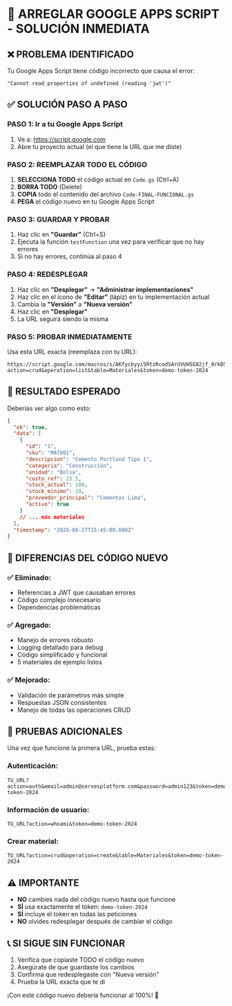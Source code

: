 # 🚨 ARREGLAR GOOGLE APPS SCRIPT - SOLUCIÓN INMEDIATA

## ❌ PROBLEMA IDENTIFICADO
Tu Google Apps Script tiene código incorrecto que causa el error:
```
"Cannot read properties of undefined (reading 'jwt')"
```

## ✅ SOLUCIÓN PASO A PASO

### PASO 1: Ir a tu Google Apps Script
1. Ve a: https://script.google.com
2. Abre tu proyecto actual (el que tiene la URL que me diste)

### PASO 2: REEMPLAZAR TODO EL CÓDIGO
1. **SELECCIONA TODO** el código actual en `Code.gs` (Ctrl+A)
2. **BORRA TODO** (Delete)
3. **COPIA** todo el contenido del archivo `Code-FINAL-FUNCIONAL.gs`
4. **PEGA** el código nuevo en tu Google Apps Script

### PASO 3: GUARDAR Y PROBAR
1. Haz clic en **"Guardar"** (Ctrl+S)
2. Ejecuta la función `testFunction` una vez para verificar que no hay errores
3. Si no hay errores, continúa al paso 4

### PASO 4: REDESPLEGAR
1. Haz clic en **"Desplegar"** → **"Administrar implementaciones"**
2. Haz clic en el ícono de **"Editar"** (lápiz) en tu implementación actual
3. Cambia la **"Versión"** a **"Nueva versión"**
4. Haz clic en **"Desplegar"**
5. La URL seguirá siendo la misma

### PASO 5: PROBAR INMEDIATAMENTE
Usa esta URL exacta (reemplaza con tu URL):
```
https://script.google.com/macros/s/AKfycbyyi5RtzRcodSArUVUH5G82jf_8rkD5_SKX8VqV31WtoA93YZk7hgcE3ciCXzLue46wLg/exec?action=crud&operation=list&table=Materiales&token=demo-token-2024
```

## 🎯 RESULTADO ESPERADO
Deberías ver algo como esto:
```json
{
  "ok": true,
  "data": [
    {
      "id": "1",
      "sku": "MAT001",
      "descripcion": "Cemento Portland Tipo I",
      "categoria": "Construcción",
      "unidad": "Bolsa",
      "costo_ref": 25.5,
      "stock_actual": 100,
      "stock_minimo": 20,
      "proveedor_principal": "Cementos Lima",
      "activo": true
    }
    // ... más materiales
  ],
  "timestamp": "2025-08-27T15:45:00.000Z"
}
```

## 🔧 DIFERENCIAS DEL CÓDIGO NUEVO

### ✅ Eliminado:
- Referencias a JWT que causaban errores
- Código complejo innecesario
- Dependencias problemáticas

### ✅ Agregado:
- Manejo de errores robusto
- Logging detallado para debug
- Código simplificado y funcional
- 5 materiales de ejemplo listos

### ✅ Mejorado:
- Validación de parámetros más simple
- Respuestas JSON consistentes
- Manejo de todas las operaciones CRUD

## 🚀 PRUEBAS ADICIONALES

Una vez que funcione la primera URL, prueba estas:

### Autenticación:
```
TU_URL?action=auth&email=admin@servesplatform.com&password=admin123&token=demo-token-2024
```

### Información de usuario:
```
TU_URL?action=whoami&token=demo-token-2024
```

### Crear material:
```
TU_URL?action=crud&operation=create&table=Materiales&token=demo-token-2024
```

## ⚠️ IMPORTANTE
- **NO** cambies nada del código nuevo hasta que funcione
- **SÍ** usa exactamente el token: `demo-token-2024`
- **SÍ** incluye el token en todas las peticiones
- **NO** olvides redesplegar después de cambiar el código

## 📞 SI SIGUE SIN FUNCIONAR
1. Verifica que copiaste TODO el código nuevo
2. Asegúrate de que guardaste los cambios
3. Confirma que redesplegaste con "Nueva versión"
4. Prueba la URL exacta que te di

¡Con este código nuevo debería funcionar al 100%! 🎉